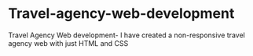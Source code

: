 # Travel-agency-web-development
Travel Agency Web development- I have created a non-responsive travel agency web with just HTML and CSS
